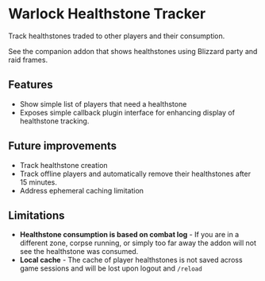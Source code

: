 # Warlock Healthstone Tracker
Track healthstones traded to other players and their consumption.

See the companion addon that shows healthstones using Blizzard party and raid frames.


## Features
* Show simple list of players that need a healthstone
* Exposes simple callback plugin interface for enhancing display of healthstone tracking.


## Future improvements
* Track healthstone creation
* Track offline players and automatically remove their healthstones after 15 minutes.
* Address ephemeral caching limitation


## Limitations
* **Healthstone consumption is based on combat log** - If you are in a different zone, corpse running, or simply too far away the addon will not see the healthstone was consumed.
* **Local cache** - The cache of player healthstones is not saved across game sessions and will be lost upon logout and `/reload`
